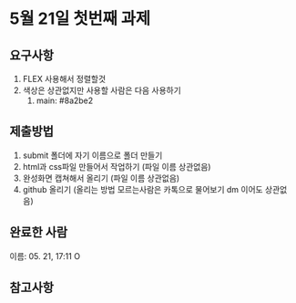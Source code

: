 # 5월 21일 첫번째 과제

## 요구사항

1. FLEX 사용해서 정렬할것
2. 색상은 상관없지만 사용할 사람은 다음 사용하기
   1. main: #8a2be2

## 제출방법

1. submit 폴더에 자기 이름으로 폴더 만들기
2. html과 css파일 만들어서 작업하기 (파일 이름 상관없음)
3. 완성화면 캡쳐해서 올리기 (파일 이름 상관없음)
4. github 올리기 (올리는 방법 모르는사람은 카톡으로 물어보기 dm 이어도 상관없음)

## 완료한 사람

이름: 05. 21, 17:11 O

## 참고사항

